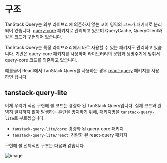 # 구조

TanStack Query는 외부 라이브리에 의존하지 않는 코어 영역의 코드가 패키지로 분리되어 있습니다. [query-core](https://github.com/TanStack/query/tree/main/packages/query-core) 패키지로 관리되고 있으며 QueryCache, QueryClient와 같은 코드가 구현되어 있습니다.

TanStack Query는 특정 라이브러리에서 바로 사용할 수 있는 패키지도 관리하고 있습니다. 기반은 query-core 패키지를 사용하며 라이브러리의 문법과 생명주기에 맞춰서 query-core 코드를 의존하고 있습니다.

예를들어 React에서 TanStack Query를 사용하는 경우 [react-query](https://github.com/TanStack/query/tree/main/packages/react-query) 패키지를 사용하면 됩니다.

## tanstack-query-lite

이제 우리가 직접 구현해 볼 코드는 경량화 된 TanStack Query입니다. 실제 코드와 완벽히 일치하지 않아 발생하는 혼란을 방지하기 위해, 패키지명을 `tanstack-query-lite`로 부르겠습니다.

- `tanstack-query-lite/core`: 경량화 된 query-core 패키지
- `tanstack-query-lite/react`: 경량화 된 react-query 패키지

구현해 볼 전체적인 구조는 다음과 같습니다.

![image](./architecture.png)
